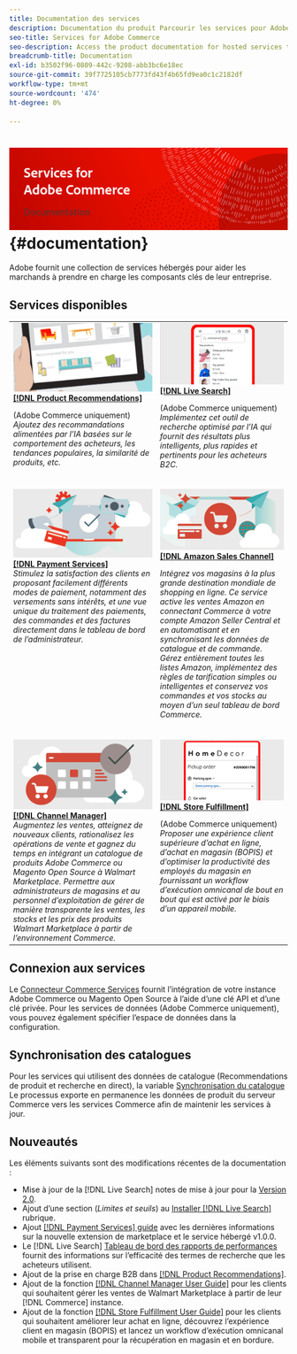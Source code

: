 ```yaml
---
title: Documentation des services
description: Documentation du produit Parcourir les services pour Adobe Commerce
seo-title: Services for Adobe Commerce
seo-description: Access the product documentation for hosted services that help Adobe Commerce and Magento Open Source merchants support key components of their business.
breadcrumb-title: Documentation
exl-id: b3502f96-0809-442c-9208-abb3bc6e18ec
source-git-commit: 39f7725105cb7773fd43f4b65fd9ea0c1c2182df
workflow-type: tm+mt
source-wordcount: '474'
ht-degree: 0%

---
```


# <!-- use banner as heading -->![Documentation des services](./assets/banner-services-home.png) {#documentation}

Adobe fournit une collection de services hébergés pour aider les marchands à prendre en charge les composants clés de leur entreprise.

## Services disponibles

<table>
<tr>
   <td valign="top">
       <img alt="[!UICONTROL Product Recommendations]" src="assets/product-recs.png" />
    <div><a href="https://experienceleague.adobe.com/docs/commerce-merchant-services/product-recommendations/overview.html">
    <strong>[!DNL Product Recommendations]</strong></a>
    </div>
    <p>(Adobe Commerce uniquement)<br><em>Ajoutez des recommandations alimentées par l’IA basées sur le comportement des acheteurs, les tendances populaires, la similarité de produits, etc.</em></p>
    </br>
  </td>
  <td valign="top">
      <img alt="[!DNL Live Search]" src="assets/live-search.png" />
    <div>
    <a href="https://experienceleague.adobe.com/docs/commerce-merchant-services/live-search/overview.html"><strong>[!DNL Live Search]</strong></a>
    </div>
    <p>(Adobe Commerce uniquement)<br><em>Implémentez cet outil de recherche optimisé par l’IA qui fournit des résultats plus intelligents, plus rapides et pertinents pour les acheteurs B2C.</em></p>
    </br>
  </td>
</tr>
<tr>
  <td valign="top">
    <img alt="[!DNL Payment Services]" src="assets/payment-services.png"/>
    <div>
    <a href="https://experienceleague.adobe.com/docs/commerce-merchant-services/payment-services/guide-overview.html"><strong>[!DNL Payment Services]</strong></a>
    </div>
    <em>Stimulez la satisfaction des clients en proposant facilement différents modes de paiement, notamment des versements sans intérêts, et une vue unique du traitement des paiements, des commandes et des factures directement dans le tableau de bord de l’administrateur.</em>
    </br>
  </td>
    <td valign="top">
       <img alt="Canal de vente Amazon" src="assets/amazon-channel.png" />
    <div><a href="https://experienceleague.adobe.com/docs/commerce-channels/amazon/guide-overview.html">
    <strong>[!DNL Amazon Sales Channel]</strong></a>
    </div>
    <p><em>Intégrez vos magasins à la plus grande destination mondiale de shopping en ligne. Ce service active les ventes Amazon en connectant Commerce à votre compte Amazon Seller Central et en automatisant et en synchronisant les données de catalogue et de commande. Gérez entièrement toutes les listes Amazon, implémentez des règles de tarification simples ou intelligentes et conservez vos commandes et vos stocks au moyen d’un seul tableau de bord Commerce.</em></p>
    </br>
  </td>
</tr>
<tr>
  <td valign="top">
    <img alt="[!DNL Channel Manager]" src="assets/channel-manager.png"/>
    <div>
    <a href="https://experienceleague.adobe.com/docs/commerce-channels/channel-manager/guide-overview.html"><strong>[!DNL Channel Manager]</strong></a>
    </div>
    <em>Augmentez les ventes, atteignez de nouveaux clients, rationalisez les opérations de vente et gagnez du temps en intégrant un catalogue de produits Adobe Commerce ou Magento Open Source à Walmart Marketplace. Permettre aux administrateurs de magasins et au personnel d’exploitation de gérer de manière transparente les ventes, les stocks et les prix des produits Walmart Marketplace à partir de l’environnement Commerce.</em>
    </br>
  </td>
  <td valign="top">
    <img alt="Exécution de la boutique" src="assets/store-fulfillment-landing-graphic.png"/>
    <div><a href="https://experienceleague.adobe.com/docs/commerce-merchant-services/store-fulfillment/guide-overview.html">
    <strong>[!DNL Store Fulfillment]</strong></a>
    </div>
    <p>(Adobe Commerce uniquement)<br><em>Proposer une expérience client supérieure d’achat en ligne, d’achat en magasin (BOPIS) et d’optimiser la productivité des employés du magasin en fournissant un workflow d’exécution omnicanal de bout en bout qui est activé par le biais d’un appareil mobile.</em></p>
    </br>
  </td>
</tr>
</table>

## Connexion aux services

Le [Connecteur Commerce Services](saas.md) fournit l’intégration de votre instance Adobe Commerce ou Magento Open Source à l’aide d’une clé API et d’une clé privée. Pour les services de données (Adobe Commerce uniquement), vous pouvez également spécifier l’espace de données dans la configuration.

## Synchronisation des catalogues

Pour les services qui utilisent des données de catalogue (Recommendations de produit et recherche en direct), la variable [Synchronisation du catalogue](catalog-sync.md) Le processus exporte en permanence les données de produit du serveur Commerce vers les services Commerce afin de maintenir les services à jour.

## Nouveautés

Les éléments suivants sont des modifications récentes de la documentation :

* Mise à jour de la [!DNL Live Search] notes de mise à jour pour la [Version 2.0](/help/live-search/release-notes.md).
* Ajout d’une section (_Limites et seuils_) au [Installer [!DNL Live Search]](/help/live-search/install.md) rubrique.
* Ajout [[!DNL Payment Services] guide](/help/payment-services/guide-overview.md) avec les dernières informations sur la nouvelle extension de marketplace et le service hébergé v1.0.0.
* Le [!DNL Live Search] [Tableau de bord des rapports de performances](/help/live-search/performance.md) fournit des informations sur l’efficacité des termes de recherche que les acheteurs utilisent.
* Ajout de la prise en charge B2B dans [[!DNL Product Recommendations]](/help/product-recommendations/overview.md).
* Ajout de la fonction [[!DNL Channel Manager User Guide]](https://experienceleague.adobe.com/docs/commerce-channels/channel-manager/guide-overview.html) pour les clients qui souhaitent gérer les ventes de Walmart Marketplace à partir de leur [!DNL Commerce] instance.
* Ajout de la fonction [[!DNL Store Fulfillment User Guide]](https://experienceleague.adobe.com/docs/commerce-merchant-services/store-fulfillment/guide-overview.html) pour les clients qui souhaitent améliorer leur achat en ligne, découvrez l’expérience client en magasin (BOPIS) et lancez un workflow d’exécution omnicanal mobile et transparent pour la récupération en magasin et en bordure.
